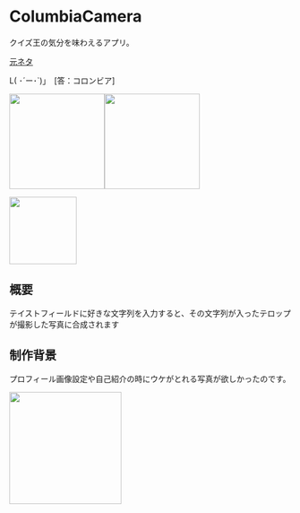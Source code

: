 # ColumbiaCamera
クイズ王の気分を味わえるアプリ。　

[元ネタ](https://dic.pixiv.net/a/%E3%82%B3%E3%83%AD%E3%83%B3%E3%83%93%E3%82%A2)

L( ･´ー･`)」　[答：コロンビア]

<img src="https://user-images.githubusercontent.com/50735539/103435909-113ddf80-4c59-11eb-8cc0-8369c01f7fab.PNG" width="170px"><img src="https://user-images.githubusercontent.com/50735539/103435915-36325280-4c59-11eb-977a-a8a705ed64af.PNG" width="170px">


<img src="https://user-images.githubusercontent.com/50735539/103435924-5bbf5c00-4c59-11eb-847d-2d73b5115d00.JPG" width="120px">

## 概要
テイストフィールドに好きな文字列を入力すると、その文字列が入ったテロップが撮影した写真に合成されます

## 制作背景
プロフィール画像設定や自己紹介の時にウケがとれる写真が欲しかったのです。

<img src="https://user-images.githubusercontent.com/50735539/103475318-922edf80-4def-11eb-9191-5cae4b6bc022.png" width="200px">

